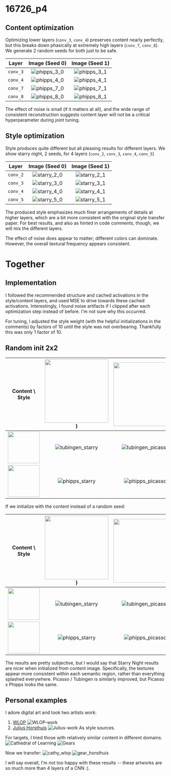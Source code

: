 # 16726_p4

## Content optimization

Optimizing lower layers (`conv_3`, `conv_4`) preserves content nearly perfectly, but this breaks down phasically at extremely high layers (`conv_7`, `conv_8`). We generate 2 random seeds for both just to be safe.

Layer             |  Image (Seed 0)  | Image (Seed 1)
:---:|:---:|:---:
`conv_3` |  ![phipps_3_0](./out/rand-seed-0-content-phipps-content_layers-%5B'conv_3'%5D.png) | ![phipps_3_1](./out/rand-seed-1-content-phipps-content_layers-%5B'conv_3'%5D.png)
`conv_4` |  ![phipps_4_0](./out/rand-seed-0-content-phipps-content_layers-%5B'conv_4'%5D.png) | ![phipps_4_1](./out/rand-seed-1-content-phipps-content_layers-%5B'conv_4'%5D.png)
`conv_7` |  ![phipps_7_0](./out/rand-seed-0-content-phipps-content_layers-%5B'conv_7'%5D.png) | ![phipps_7_1](./out/rand-seed-1-content-phipps-content_layers-%5B'conv_7'%5D.png)
`conv_8` |  ![phipps_8_0](./out/rand-seed-0-content-phipps-content_layers-%5B'conv_8'%5D.png) | ![phipps_8_1](./out/rand-seed-1-content-phipps-content_layers-%5B'conv_8'%5D.png)

<!-- repeat 3 more times, with conv_4, 7, 8 -->
The effect of noise is small (if it matters at all), and the wide range of consistent reconstruction suggests content layer will not be a critical hyperparameter during joint tuning.

## Style optimization

Style produces quite different but all pleasing results for different layers. We show starry night, 2 seeds, for 4 layers (`conv_2`, `conv_3`, `conv_4`, `conv_5`)

Layer             |  Image (Seed 0)  | Image (Seed 1)
:---:|:---:|:---:
`conv_2` |  ![starry_2_0](./out/rand-seed-0-style-starry_night-style_layers-%5B'conv_2'%5D-style_weight-1000000.png) | ![starry_2_1](./out/rand-seed-1-style-starry_night-style_layers-%5B'conv_2'%5D-style_weight-1000000.png)
`conv_3` |  ![starry_3_0](./out/rand-seed-0-style-starry_night-style_layers-%5B'conv_3'%5D-style_weight-1000000.png) | ![starry_3_1](./out/rand-seed-1-style-starry_night-style_layers-%5B'conv_3'%5D-style_weight-1000000.png)
`conv_4` |  ![starry_4_0](./out/rand-seed-0-style-starry_night-style_layers-%5B'conv_4'%5D-style_weight-1000000.png) | ![starry_4_1](./out/rand-seed-1-style-starry_night-style_layers-%5B'conv_4'%5D-style_weight-1000000.png)
`conv_5` |  ![starry_5_0](./out/rand-seed-0-style-starry_night-style_layers-%5B'conv_5'%5D-style_weight-1000000.png) | ![starry_5_1](./out/rand-seed-1-style-starry_night-style_layers-%5B'conv_5'%5D-style_weight-1000000.png)

The produced style emphasizes much finer arrangements of details at higher layers, which are a bit more consistent with the original style transfer paper. For best results, and also as hinted in code comments, though, we will mix the different layers.

The effect of noise does appear to matter; different colors can dominate. However, the overall textural frequency appears consistent.


# Together
## Implementation
I followed the recommended structure and cached activations in the style/content layers, and used MSE to drive towards these cached activations.
Interestingly, I found noise artifacts if I clipped after each optimization step instead of before. I'm not sure why this occurred.

For tuning, I adjusted the style weight (with the helpful initializations in the comments) by factors of 10 until the style was not overbearing. Thankfully this was only 1 factor of 10.


## Random init 2x2

Content \ Style | <img src="./data/images/style/starry_night.jpeg" width="200px">) | <img src="./data/images/style/picasso.jpg" width="200px">
:---:|:---:|:---:
<img src="./data/images/content/tubingen.jpeg" width="100px"> | ![tubingen_starry](out/rand-seed-0-style-starry_night-style_layers-['conv_2',%20'conv_3',%20'conv_4',%20'conv_5']-style_weight-100000.0-content-tubingen-content_layers-['conv_4'].png) | ![tubingen_picasso](out/rand-seed-0-style-picasso-style_layers-['conv_2',%20'conv_3',%20'conv_4',%20'conv_5']-style_weight-100000.0-content-tubingen-content_layers-['conv_4'].png)
<img src="./data/images/content/phipps.jpeg" width="100px"> | ![phipps_starry](out/rand-seed-0-style-starry_night-style_layers-['conv_2',%20'conv_3',%20'conv_4',%20'conv_5']-style_weight-100000.0-content-phipps-content_layers-['conv_4'].png) | ![phipps_picasso](out/rand-seed-0-style-picasso-style_layers-['conv_2',%20'conv_3',%20'conv_4',%20'conv_5']-style_weight-100000.0-content-phipps-content_layers-['conv_4'].png)

If we initialize with the content instead of a random seed:

Content \ Style | <img src="./data/images/style/starry_night.jpeg" width="200px">) | <img src="./data/images/style/picasso.jpg" width="200px">
:---:|:---:|:---:
<img src="./data/images/content/tubingen.jpeg" width="100px"> | ![tubingen_starry](out/init-seed-0-style-starry_night-style_layers-['conv_2',%20'conv_3',%20'conv_4',%20'conv_5']-style_weight-100000.0-content-tubingen-content_layers-['conv_4'].png) | ![tubingen_picasso](out/init-seed-0-style-picasso-style_layers-['conv_2',%20'conv_3',%20'conv_4',%20'conv_5']-style_weight-100000.0-content-tubingen-content_layers-['conv_4'].png)
<img src="./data/images/content/phipps.jpeg" width="100px"> | ![phipps_starry](out/init-seed-0-style-starry_night-style_layers-['conv_2',%20'conv_3',%20'conv_4',%20'conv_5']-style_weight-100000.0-content-phipps-content_layers-['conv_4'].png) | ![phipps_picasso](out/init-seed-0-style-picasso-style_layers-['conv_2',%20'conv_3',%20'conv_4',%20'conv_5']-style_weight-100000.0-content-phipps-content_layers-['conv_4'].png)

The results are pretty subjective, but I would say that Starry Night results are nicer when initialized from content image. Specifically, the textures appear more consistent within each semantic region, rather than everything splashed everywhere. Picasso / Tubingen is similarly improved, but Picasso x Phipps looks the same.

## Personal examples

I adore digital art and took two artists work:
1. [WLOP](https://www.artstation.com/wlop)
![WLOP-work](./data/images/style/wlop.jpg)
1. [Julius Horsthuis](http://www.julius-horsthuis.com/)
![Julius-work](./data/images/style/horsthuis.jpg)
As style sources.

For targets, I tried those with relatively similar content in different domains.
![Cathedral of Learning](./data/images/content/cathy.jpg)
![Gears](./data/images/content/gears.jpg)

Now we transfer:
![cathy_wlop](./out/rand-seed-0-style-wlop-style_layers-%5B'conv_2'%2C%20'conv_3'%2C%20'conv_4'%2C%20'conv_5'%5D-style_weight-100000.0-content-cathy-content_layers-%5B'conv_4'%5D.png)
![gear_horsthuis](./out/rand-seed-0-style-horsthuis-style_layers-%5B'conv_2'%2C%20'conv_3'%2C%20'conv_4'%2C%20'conv_5'%5D-style_weight-100000.0-content-gears-content_layers-%5B'conv_4'%5D.png)

I will say overall, I'm not too happy with these results -- these artworks are so much more than 4 layers of a CNN :).
